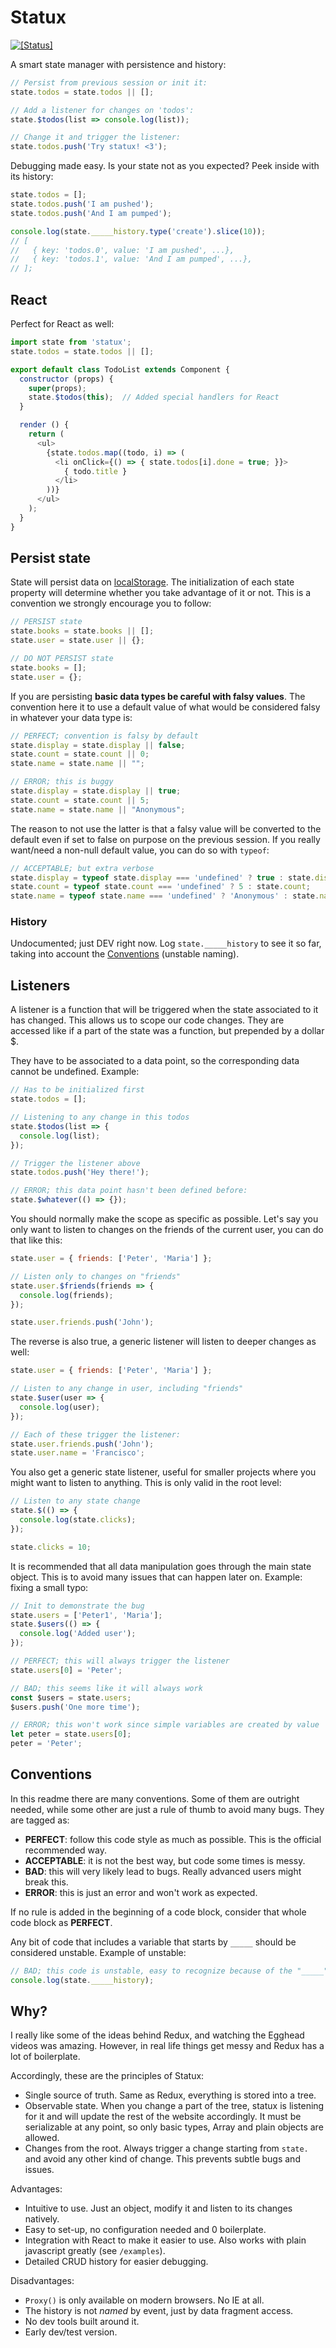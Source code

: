 # Statux

[![[Status]](https://circleci.com/gh/franciscop/state.svg?style=shield)](https://circleci.com/gh/franciscop/state)

A smart state manager with persistence and history:

```js
// Persist from previous session or init it:
state.todos = state.todos || [];

// Add a listener for changes on 'todos':
state.$todos(list => console.log(list));

// Change it and trigger the listener:
state.todos.push('Try statux! <3');
```


Debugging made easy. Is your state not as you expected? Peek inside with its history:

```js
state.todos = [];
state.todos.push('I am pushed');
state.todos.push('And I am pumped');

console.log(state._____history.type('create').slice(10));
// [
//   { key: 'todos.0', value: 'I am pushed', ...},
//   { key: 'todos.1', value: 'And I am pumped', ...},
// ];
```



## React

Perfect for React as well:

```js
import state from 'statux';
state.todos = state.todos || [];

export default class TodoList extends Component {
  constructor (props) {
    super(props);
    state.$todos(this);  // Added special handlers for React
  }

  render () {
    return (
      <ul>
        {state.todos.map((todo, i) => (
          <li onClick={() => { state.todos[i].done = true; }}>
            { todo.title }
          </li>
        ))}
      </ul>
    );
  }
}
```


## Persist state

State will persist data on [localStorage](https://developer.mozilla.org/en-US/docs/Web/API/Window/localStorage). The initialization of each state property will determine whether you take advantage of it or not. This is a convention we strongly encourage you to follow:

```js
// PERSIST state
state.books = state.books || [];
state.user = state.user || {};

// DO NOT PERSIST state
state.books = [];
state.user = {};
```

If you are persisting **basic data types be careful with falsy values**. The convention here it to use a default value of what would be considered falsy in whatever your data type is:

```js
// PERFECT; convention is falsy by default
state.display = state.display || false;
state.count = state.count || 0;
state.name = state.name || "";

// ERROR; this is buggy
state.display = state.display || true;
state.count = state.count || 5;
state.name = state.name || "Anonymous";
```

The reason to not use the latter is that a falsy value will be converted to the default even if set to false on purpose on the previous session. If you really want/need a non-null default value, you can do so with `typeof`:

```js
// ACCEPTABLE; but extra verbose
state.display = typeof state.display === 'undefined' ? true : state.display;
state.count = typeof state.count === 'undefined' ? 5 : state.count;
state.name = typeof state.name === 'undefined' ? 'Anonymous' : state.name;
```



### History

Undocumented; just DEV right now. Log `state._____history` to see it so far, taking into account the [Conventions](#conventions) (unstable naming).



## Listeners

A listener is a function that will be triggered when the state associated to it has changed. This allows us to scope our code changes. They are accessed like if a part of the state was a function, but prepended by a dollar $.

They have to be associated to a data point, so the corresponding data cannot be undefined. Example:

```js
// Has to be initialized first
state.todos = [];

// Listening to any change in this todos
state.$todos(list => {
  console.log(list);
});

// Trigger the listener above
state.todos.push('Hey there!');

// ERROR; this data point hasn't been defined before:
state.$whatever(() => {});
```

You should normally make the scope as specific as possible. Let's say you only want to listen to changes on the friends of the current user, you can do that like this:

```js
state.user = { friends: ['Peter', 'Maria'] };

// Listen only to changes on "friends"
state.user.$friends(friends => {
  console.log(friends);
});

state.user.friends.push('John');
```

The reverse is also true, a generic listener will listen to deeper changes as well:

```js
state.user = { friends: ['Peter', 'Maria'] };

// Listen to any change in user, including "friends"
state.$user(user => {
  console.log(user);
});

// Each of these trigger the listener:
state.user.friends.push('John');
state.user.name = 'Francisco';
```

You also get a generic state listener, useful for smaller projects where you might want to listen to anything. This is only valid in the root level:

```js
// Listen to any state change
state.$(() => {
  console.log(state.clicks);
});

state.clicks = 10;
```

It is recommended that all data manipulation goes through the main state object. This is to avoid many issues that can happen later on. Example: fixing a small typo:

```js
// Init to demonstrate the bug
state.users = ['Peter1', 'Maria'];
state.$users(() => {
  console.log('Added user');
});

// PERFECT; this will always trigger the listener
state.users[0] = 'Peter';

// BAD; this seems like it will always work
const $users = state.users;
$users.push('One more time');

// ERROR; this won't work since simple variables are created by value
let peter = state.users[0];
peter = 'Peter';
```




## Conventions

In this readme there are many conventions. Some of them are outright needed, while some other are just a rule of thumb to avoid many bugs. They are tagged as:

- **PERFECT**: follow this code style as much as possible. This is the official recommended way.
- **ACCEPTABLE**: it is not the best way, but code some times is messy.
- **BAD**: this will very likely lead to bugs. Really advanced users might break this.
- **ERROR**: this is just an error and won't work as expected.

If no rule is added in the beginning of a code block, consider that whole code block as **PERFECT**.

Any bit of code that includes a variable that starts by `_____` should be considered unstable. Example of unstable:

```js
// BAD; this code is unstable, easy to recognize because of the "_____"
console.log(state._____history);
```


## Why?

I really like some of the ideas behind Redux, and watching the Egghead videos was amazing. However, in real life things get messy and Redux has a lot of boilerplate.

Accordingly, these are the principles of Statux:

- Single source of truth. Same as Redux, everything is stored into a tree.
- Observable state. When you change a part of the tree, statux is listening for it and will update the rest of the website accordingly. It must be serializable at any point, so only basic types, Array and plain objects are allowed.
- Changes from the root. Always trigger a change starting from `state.` and avoid any other kind of change. This prevents subtle bugs and issues.

Advantages:

- Intuitive to use. Just an object, modify it and listen to its changes natively.
- Easy to set-up, no configuration needed and 0 boilerplate.
- Integration with React to make it easier to use. Also works with plain javascript greatly (see `/examples`).
- Detailed CRUD history for easier debugging.

Disadvantages:

- `Proxy()` is only available on modern browsers. No IE at all.
- The history is not *named* by event, just by data fragment access.
- No dev tools built around it.
- Early dev/test version.
